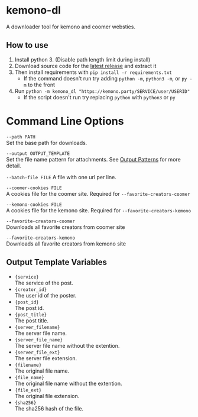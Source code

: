 # kemono-dl
A downloader tool for kemono and coomer websties.

## How to use
1.  Install python 3. (Disable path length limit during install)
2.  Download source code for the [latest release](https://github.com/AplhaSlayer1964/kemono-dl/releases/latest) and extract it
3.  Then install requirements with  `pip install -r requirements.txt`
    - If the command doesn't run try adding `python -m`, `python3 -m`, or `py -m` to the front
4.  Run `python -m kemono_dl "https://kemono.party/SERVICE/user/USERID"`
    - If the script doesn't run try replacing `python` with `python3` or `py`

# Command Line Options

`--path PATH`  
Set the base path for downloads.

`--output OUTPUT_TEMPLATE`  
Set the file name pattern for attachments. See [Output Patterns](https://github.com/AplhaSlayer1964/kemono-dl#output-patterns=) for more detail.  

`--batch-file FILE`
A file with one url per line.

`--coomer-cookies FILE`  
A cookies file for the coomer site. Required for `--favorite-creators-coomer`

`--kemono-cookies FILE`  
A cookies file for the kemono site. Required for `--favorite-creators-kemono`

`--favorite-creators-coomer`  
Downloads all favorite creators from coomer site

`--favorite-creators-kemono`  
Downloads all favorite creators from kemono site

## Output Template Variables

-   `{service}`  
The service of the post.  
-   `{creator_id}`  
The user id of the poster.  
-   `{post_id}`  
The post id.  
-   `{post_title}`  
The post title.
-   `{server_filename}`  
The server file name.  
-   `{server_file_name}`  
The server file name without the extention.
-   `{server_file_ext}`  
The server file extension.  
-   `{filename}`  
The original file name.  
-   `{file_name}`  
The original file name without the extention.
-   `{file_ext}`  
The original file extension.  
-   `{sha256}`  
The sha256 hash of the file.
